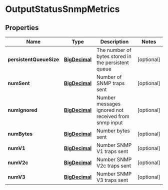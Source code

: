 # OutputStatusSnmpMetrics

## Properties
Name | Type | Description | Notes
------------ | ------------- | ------------- | -------------
**persistentQueueSize** | [**BigDecimal**](BigDecimal.md) | The number of bytes stored in the persistent queue |  [optional]
**numSent** | [**BigDecimal**](BigDecimal.md) | Number of SNMP traps sent |  [optional]
**numIgnored** | [**BigDecimal**](BigDecimal.md) | Number messages ignored not received from snmp input |  [optional]
**numBytes** | [**BigDecimal**](BigDecimal.md) | Number bytes sent |  [optional]
**numV1** | [**BigDecimal**](BigDecimal.md) | Number SNMP V1 traps sent |  [optional]
**numV2c** | [**BigDecimal**](BigDecimal.md) | Number SNMP V2c traps sent |  [optional]
**numV3** | [**BigDecimal**](BigDecimal.md) | Number SNMP V3 traps sent |  [optional]
